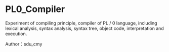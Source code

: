 # PL0_Compiler
Experiment of compiling principle, compiler of PL / 0 language, including lexical analysis, syntax analysis, syntax tree, object code, interpretation and execution.

Author：sdu_cmy
